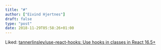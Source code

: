 ```yaml
---
title: "#"
author: ["Eivind Hjertnes"]
draft: false
type: "post"
date: 2018-11-29T05:58:26+01:00
---
```


Liked:
[tannerlinsley/use-react-hooks:
Use hooks in classes in React 16.5+](https://github.com/tannerlinsley/use-react-hooks)
